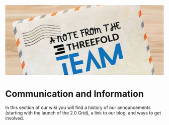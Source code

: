 ![](img/note_team.jpg)

# Communication and Information 

In this section of our wiki you will find a history of our announcements (starting with the launch of the 2.0 Grid), a link to our blog, and ways to get involved.




